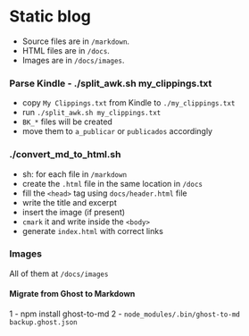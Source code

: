 # Static blog

* Source files are in `/markdown`.
* HTML files are in `/docs`.
* Images are in `/docs/images`.



### Parse Kindle - ./split_awk.sh my_clippings.txt

* copy `My Clippings.txt` from Kindle to `./my_clippings.txt`
* run `./split_awk.sh my_clippings.txt`
* `BK_*` files will be created
* move them to `a_publicar` or `publicados` accordingly


### ./convert_md_to_html.sh

* sh: for each file in `/markdown`
* create the `.html` file in the same location in `/docs`
* fill the `<head>` tag using `docs/header.html` file
* write the title and excerpt
* insert the image (if present)
* `cmark` it and write inside the `<body>`
* generate `index.html` with correct links


### Images

All of them at `/docs/images`


#### Migrate from Ghost to Markdown

1 - npm install ghost-to-md
2 - `node_modules/.bin/ghost-to-md backup.ghost.json`
